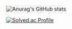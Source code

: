 ![Anurag's GitHub stats](https://github-readme-stats.vercel.app/api?username=wlsh44&show_icons=true&theme=radical)

[![Solved.ac Profile](http://mazassumnida.wtf/api/v2/generate_badge?boj=hizuk)](https://solved.ac/hizuk/)

